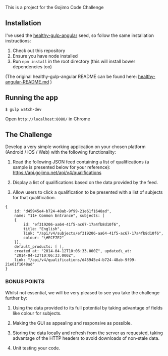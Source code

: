 This is a project for the Gojimo Code Challenge


## Installation

I've used the [healthy-gulp-angular](https://github.com/paislee/healthy-gulp-angular) seed, so follow the same installation instructions:

1. Check out this repository
2. Ensure you have node installed
3. Run `npm install` in the root directory (this will install bower dependencies too)


(The original healthy-gulp-angular README can be found here: [healthy-angular-README.md](healthy-angular-README.md) )

## Running the app

```
$ gulp watch-dev
```

Open `http://localhost:8080/` in Chrome

## The Challenge

Develop a very simple working application on your chosen platform
(Android / iOS / Web) with the following functionality:

1.  Read the following JSON feed containing a list of qualifications (a
    sample is presented below for your reference):
    https://api.gojimo.net/api/v4/qualifications

2.  Display a list of qualifications based on the data provided by the
    feed.

3.  Allow users to click a qualification to be presented with a list of
    subjects for that qualification.

```
{
    id: "d45945e4-b724-48ab-9f99-21e61f1648ad",
    name: "11+ Common Entrance", subjects: [
    {
        id: "ef319206-aa64-41f5-ac67-17a4fb8d10f6",
        title: "English",
        link: "/api/v4/subjects/ef319206-aa64-41f5-ac67-17a4fb8d10f6",
        colour: "\#ECF7E2"
    }],
    default_products: [ ],
    created_at: "2014-04-12T10:06:33.000Z", updated\_at:
    "2014-04-12T10:06:33.000Z",
    link: "/api/v4/qualifications/d45945e4-b724-48ab-9f99-21e61f1648ad"
}
```

### BONUS POINTS

Whilst not essential, we will be very pleased to see you take the challenge further by:

1. Using the data provided to its full potential by taking advantage of fields like colour for subjects.

2. Making the GUI as appealing and responsive as possible.

3. Storing the data locally and refresh from the server as requested, taking advantage of the HTTP headers to avoid downloads of non-stale data.

4. Unit testing your code.


